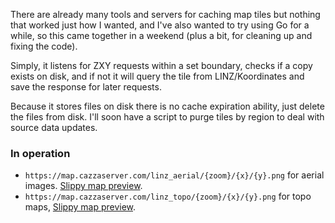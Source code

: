 There are already many tools and servers for caching map tiles but nothing that worked just how I wanted, and I've also wanted to try using Go for a while, so this came together in a weekend (plus a bit, for cleaning up and fixing the code).

Simply, it listens for ZXY requests within a set boundary, checks if a copy exists on disk, and if not it will query the tile from LINZ/Koordinates and save the response for later requests.

Because it stores files on disk there is no cache expiration ability, just delete the files from disk. I'll soon have a script to purge tiles by region to deal with source data updates.

### In operation
* `https://map.cazzaserver.com/linz_aerial/{zoom}/{x}/{y}.png` for aerial images. [Slippy map preview](https://map.cazzaserver.com/linz_aerial.html#map=8/19323065.31/-5162122.28/0).
* `https://map.cazzaserver.com/linz_topo/{zoom}/{x}/{y}.png` for topo maps, [Slippy map preview](https://map.cazzaserver.com/linz_topo.html#map=8/19323065.31/-5162122.28/0).